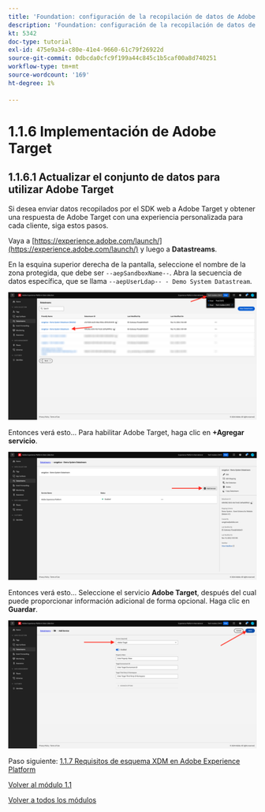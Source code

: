 ```yaml
---
title: 'Foundation: configuración de la recopilación de datos de Adobe Experience Platform y la extensión del SDK web: implementación de Adobe Target'
description: 'Foundation: configuración de la recopilación de datos de Adobe Experience Platform y la extensión del SDK web: implementación de Adobe Target'
kt: 5342
doc-type: tutorial
exl-id: 475e9a34-c80e-41e4-9660-61c79f26922d
source-git-commit: 0dbcda0cfc9f199a44c845c1b5caf00a8d740251
workflow-type: tm+mt
source-wordcount: '169'
ht-degree: 1%

---
```


# 1.1.6 Implementación de Adobe Target

## 1.1.6.1 Actualizar el conjunto de datos para utilizar Adobe Target

Si desea enviar datos recopilados por el SDK web a Adobe Target y obtener una respuesta de Adobe Target con una experiencia personalizada para cada cliente, siga estos pasos.

Vaya a [https://experience.adobe.com/launch/](https://experience.adobe.com/launch/) y luego a **Datastreams**.

En la esquina superior derecha de la pantalla, seleccione el nombre de la zona protegida, que debe ser `--aepSandboxName--`. Abra la secuencia de datos específica, que se llama `--aepUserLdap-- - Demo System Datastream`.

![Haga clic en el icono Configuración de Edge en el panel de navegación izquierdo](./images/edgeconfig1b.png)

Entonces verá esto... Para habilitar Adobe Target, haga clic en **+Agregar servicio**.

![Depurador de AEP](./images/aa2.png)

Entonces verá esto... Seleccione el servicio **Adobe Target**, después del cual puede proporcionar información adicional de forma opcional. Haga clic en **Guardar**.

![Depurador de AEP](./images/at1.png)

Paso siguiente: [1.1.7 Requisitos de esquema XDM en Adobe Experience Platform](./ex7.md)

[Volver al módulo 1.1](./data-ingestion-launch-web-sdk.md)

[Volver a todos los módulos](./../../../overview.md)
